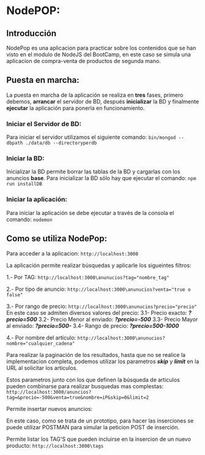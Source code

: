 # NodePOP:

## Introducción
NodePop es una aplicacion para practicar sobre los contenidos que se han visto en el modulo de NodeJS del BootCamp, en este caso se simula una aplicacion de compra-venta de productos de segunda mano.

## Puesta en marcha:
La puesta en marcha de la aplicación se realiza en **tres** fases, primero debemos, **arrancar** el servidor de BD,
después **inicializar** la BD y finalmente **ejecutar** la aplicación para ponerla en funcionamiento.

### Iniciar el Servidor de BD:
Para iniciar el servidor utilizamos el siguiente comando:
```bin/mongod --dbpath ./data/db --directoryperdb```

### Iniciar la BD:
Inicializar la BD permite borrar las tablas de la BD y cargarlas con los anuncios **base**.
Para inicializar la BD sólo hay que ejecutar el comando:
```npm run installDB```

### Iniciar la aplicación:
Para iniciar la aplicación se debe ejecutar a través de la consola el comando:
```nodemon```

## Como se utiliza NodePop:
Para acceder a la aplicacion:
```http://localhost:3000```

La aplicación permite realizar búsquedas y aplicarle los sigueintes filtros:

1.- Por TAG:
```http://localhost:3000\anunucios?tag="nombre_tag"```

2.- Por tipo de anuncio:
```http://localhost:3000\anunucios?venta="true o false"```

3.- Por rango de precio:
```http://localhost:3000\anunucios?precio="precio"```
En este caso se admiten diversos valores del precio:
    3.1- Precio exacto: ***?precio=500***
    3.2- Precio Menor al enviado: ***?precio=-500***
    3.3- Precio Mayor al enviado: ***?precio=500-***
    3.4- Rango de precio: ***?precio=500-1000***

4.- Por nombre del artículo:
```http://localhost:3000\anunucios?nombre="cualquier_cadena"```

Para realizar la paginación de los resultados, hasta que no se realice la implementacion completa, podemos utilizar
los parametros ***skip*** y ***limit*** en la URL al solicitar los articulos.

Estos parametros junto con los que definen la búsqueda de articulos pueden combinarse para realizar busquedas mas complestas:
```http://localhost:3000/anuncios?tag=&precio=-500&venta=true&nombre=iP&skip=0&limit=2```

Permite insertar nuevos anuncios:

En este caso, como se trata de un prototipo, para hacer las inserciones se puede utilizar POSTMAN para
simular la peticion POST de inserción.

Permite listar los TAG'S que pueden incluirse en la insercion de un nuevo producto:
```http://localhost:3000\tags```

